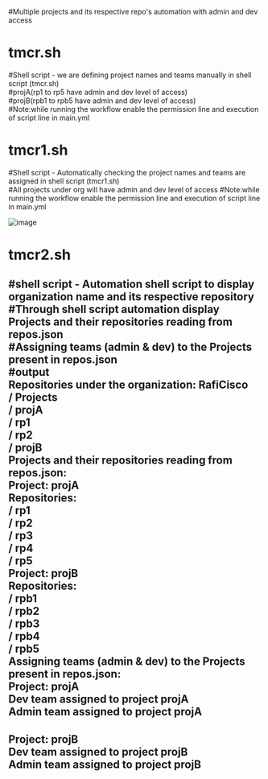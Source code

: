 #Multiple projects and its respective repo's automation with admin and dev access  
# tmcr.sh  
#Shell script - we are defining project names and teams manually in shell script (tmcr.sh)  
#projA(rp1 to rp5 have admin and dev level of access)  
#projB(rpb1 to rpb5 have admin and dev level of access)  
#Note:while running the workflow enable the permission line and execution of script line in main.yml

# tmcr1.sh
#Shell script - Automatically checking the  project names and teams are assigned in shell script (tmcr1.sh)  
#All projects under org will have admin and dev level of access
#Note:while running the workflow enable the permission line and execution of script line in main.yml

![image](https://github.com/RafiCisco/Projects/assets/33840574/bc84208e-b32e-4ade-879f-3cf82e90ebb4)


# tmcr2.sh
#shell script - Automation shell script to display organization name and its respective repository       
#Through shell script automation display Projects and their repositories reading from repos.json  
#Assigning teams (admin & dev) to the Projects present in repos.json  
#output  
Repositories under the organization: RafiCisco  
  / Projects  
  / projA  
  / rp1  
  / rp2  
  / projB  
Projects and their repositories reading from repos.json:  
Project: projA  
Repositories:  
  / rp1  
  / rp2  
  / rp3  
  / rp4  
  / rp5  
Project: projB  
Repositories:  
  / rpb1  
  / rpb2  
  / rpb3  
  / rpb4  
  / rpb5  
Assigning teams (admin & dev) to the Projects present in repos.json:  
Project: projA  
Dev team assigned to project projA  
Admin team assigned to project projA  
--------------------  
Project: projB  
Dev team assigned to project projB  
Admin team assigned to project projB  
--------------------  

